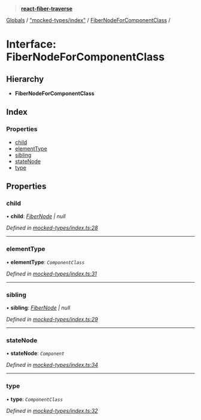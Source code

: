 > **[react-fiber-traverse](../README.md)**

[Globals](../globals.md) / ["mocked-types/index"](../modules/_mocked_types_index_.md) / [FiberNodeForComponentClass](_mocked_types_index_.fibernodeforcomponentclass.md) /

# Interface: FiberNodeForComponentClass

## Hierarchy

* **FiberNodeForComponentClass**

## Index

### Properties

* [child](_mocked_types_index_.fibernodeforcomponentclass.md#child)
* [elementType](_mocked_types_index_.fibernodeforcomponentclass.md#elementtype)
* [sibling](_mocked_types_index_.fibernodeforcomponentclass.md#sibling)
* [stateNode](_mocked_types_index_.fibernodeforcomponentclass.md#statenode)
* [type](_mocked_types_index_.fibernodeforcomponentclass.md#type)

## Properties

###  child

• **child**: *[FiberNode](../modules/_mocked_types_index_.md#fibernode) | null*

*Defined in [mocked-types/index.ts:28](https://github.com/bendtherules/react-fiber-traverse/blob/21231fc/src/mocked-types/index.ts#L28)*

___

###  elementType

• **elementType**: *`ComponentClass`*

*Defined in [mocked-types/index.ts:31](https://github.com/bendtherules/react-fiber-traverse/blob/21231fc/src/mocked-types/index.ts#L31)*

___

###  sibling

• **sibling**: *[FiberNode](../modules/_mocked_types_index_.md#fibernode) | null*

*Defined in [mocked-types/index.ts:29](https://github.com/bendtherules/react-fiber-traverse/blob/21231fc/src/mocked-types/index.ts#L29)*

___

###  stateNode

• **stateNode**: *`Component`*

*Defined in [mocked-types/index.ts:34](https://github.com/bendtherules/react-fiber-traverse/blob/21231fc/src/mocked-types/index.ts#L34)*

___

###  type

• **type**: *`ComponentClass`*

*Defined in [mocked-types/index.ts:32](https://github.com/bendtherules/react-fiber-traverse/blob/21231fc/src/mocked-types/index.ts#L32)*